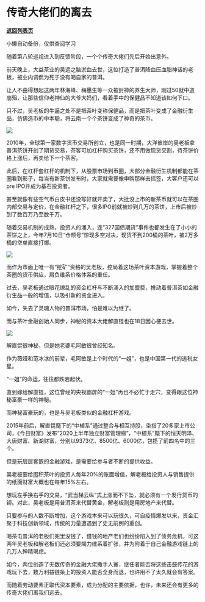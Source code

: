 # 传奇大佬们的离去

[**返回列表页**](/gzh/政事堂2019)

小懒自动备份，仅供查阅学习

随着第八轮巡视进入到反馈阶段，一个个传奇大佬们先后开始出意外。

  

前天晚上，大益茶业的吴远之脑淤血去世，这位打造了普洱降血压血脂神话的老板，被业内调侃为死于没有喝自家的普洱。

  

让人不由得想起这两年林海峰、梅墨生等一众被封神的养生大师，刚过50就中道崩殂，让那些信仰老神仙的大爷大妈们，看着手中的保健品不知道该如何下口。

  

只不过，吴老板的牛逼之处不是把茶叶变称保健品，而是把茶叶变成了金融衍生品，仿佛造币的中本聪，将云南一个个茶饼变成了神奇的茶币。

  

![](https://mmbiz.qpic.cn/mmbiz_jpg/rxhS23yu8cMw516mC70BXbCJNkueZ7BtXIO2GMwibY7YHc86xeT9z9yO5ZEz0VGc3j2cQoMqbvjwNiapBibsX4Bhg/640?wx_fmt=jpeg)

  

2010年，全球第一家数字货币交易所创立，也是同一时期，大洋彼岸的吴老板拿普洱茶饼开创了期货交易，茶客可加杠杆购买茶饼，还不用做现货交割，待茶饼价格上涨后，再卖给下一个茶客。

  

此后，在杠杆套杠杆的机制下，从股票市场到币圈，大部分金融衍生机制都能在茶圈看到影子，每当有新茶饼发布时，大家就需要像申购那样去摇签，大客户还可以pre
IPO并成为基石投资者。

  

甚至就像有些空气币白皮书还没写好就开卖了，大批没上市的新茶币就可以在茶圈内部交易与定价，在金融杠杆之下，很多IPO前就被炒到几万的茶饼，上市后被炒到了数百万乃至数千万。

  

随着交易机制的成熟，投资人的涌入，连“327国债期货”事件也都发生在了小小的茶饼之上，今年7月10日“仓颉号”惊现多空对决，现货不到200桶的茶叶，被2万多桶的空单直接打爆。

  

![](https://mmbiz.qpic.cn/mmbiz_png/rxhS23yu8cMw516mC70BXbCJNkueZ7BtTLeMtibCZgAV8NSekrv0nhuibHxgJ9sEgkEN2wnywmmNkP1lUtsRT4Gg/640?wx_fmt=png)

  

而作为市面上唯一有“挖矿”资格的吴老板，控局着这场茶叶资本游戏，掌握着整个茶圈的货币供应，肩负维系价格体系的重任。

  

过去，吴老板通过眼花缭乱的资金杠杆与不断涌入的加盟费，推动着普洱茶如金融衍生品一般的增值，以吸引新的资金进入。

  

如今，失去了灵魂人物的普洱市场，怕是难以为继了。  

  

而与茶叶金融创始人同步，神秘的资本大佬解直锟也在18日因心梗去世。

  

![](https://mmbiz.qpic.cn/mmbiz_jpg/rxhS23yu8cMw516mC70BXbCJNkueZ7BtjFbvktZDLUPFnnibkRqicWibicX00QJjiaBURC1ClKvb1ApibKpeynyt6rlw/640?wx_fmt=jpeg)

  

解直锟很神秘，但是她老婆毛阿敏很曾经知名。

  

作为薇娅和范冰冰的前辈，毛阿敏是上个时代的“一姐”，也是中国第一代的逃税女星。

  

“一姐”的命运，往往都跌宕起伏。

  

直到嫁给解直锟，这位曾经的央视霸屏的“一姐”再也不必忙于走穴，变得跟这位神秘富豪一样的神秘。

  

而神秘富豪玩的，也是与吴老板类似的金融杠杆游戏。

  

2015年前后，解直锟麾下的“中植系”通过整合与相互持股，染指了20多家上市公司，《今日财富》发布“2020上半年独立财富管理榜”，“中植系”麾下的恒天明泽、大唐财富、新湖财富，分别以9373亿、8500亿、6000亿，包揽了前四名中的三个。

  

但是玩层层套嵌的金融游戏，是需要给参与者不断的提供收益。

  

吴老板要给囤积茶叶的投资人每年20%的账面增值，解老板给投资人与销售提供的纸面财富大概也在每年15%左右。

  

想玩左手换右手的交易，“武当梯云纵”式上涨而不下坠，就必须有一个发行货币的铆。对此，吴老板是用普洱茶来代替黄金，解老板则是用房地产来代替。

  

只要参与的人数不断增加，这个游戏本来可以玩很久，可自疫情爆发以来，资金汇聚于科技创新领域，传统的力量遭遇到了史无前例的重创。

  

喝茶屯普洱的老板们兜里没钱了，借钱的地产老们也纷纷陷入到了债务危机，可这两年吴老板和解老板们还必须要竭力维系着扩张，并为附着于自己金融游戏链上的几万人殚精竭虑。

  

如今，两位创造了无数传奇的金融大佬撒手人寰，继任者能否将这些击鼓传花的游戏玩下去，数万利益链条上的投资人能否全身而退，也许用不了太久就会有答案。  

  

而随着劳动要素正取代资本要素，成为分配的主要依据，也许，未来还会有更多的传奇大佬们离我们远去。  

  

